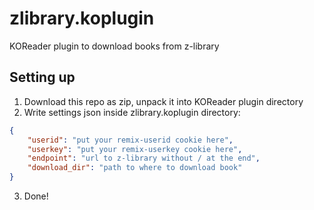 # zlibrary.koplugin

KOReader plugin to download books from z-library

## Setting up

1. Download this repo as zip, unpack it into KOReader plugin directory
2. Write settings json inside zlibrary.koplugin directory:

```json
{
    "userid": "put your remix-userid cookie here",
    "userkey": "put your remix-userkey cookie here",
    "endpoint": "url to z-library without / at the end",
    "download_dir": "path to where to download book"
}
```

3. Done!
